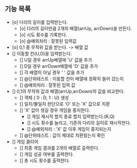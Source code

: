 ## 기능 목록

- [o] 다리의 길이를 입력받는다.
  - [o] 다리의 길이만큼 2개의 배열(arrUp, arrDown)을 만든다.
  - [o] 시도 횟수를 기록한다.
  - [o] @예외처리 : 잘못된 입력값
- [o] 0,1 중 무작위 값을 받는다. -> 배열 값
- [] 이동할 칸(U,D)을 입력받는다.
  - [] U일 경우 arrUp배열에 'U' 값을 추가
  - [] D일 경우 arrDown배열에 'D' 값을 추가
  - [] 각 배열이 아닐 경우 ' ' 값을 추가
  - [] @단위테스트 : 이동할 칸이 배열에 정확히 들어 갔는지
  - [] @예외처리 : 잘못된 입력 값
- [] 0,1의 무작위 값과 배열(arrUp,arrDown)의 값을 비교한다.
  - [] 객체 { 0 : D, 1 : U} 생성
  - [] 일치/불일치 판단으로 'O' 또는 'X' 값으로 치환
  - [] 'X' 값이 생길 경우 게임을 중지한다.
    - [] 게임 재시작 할지 종료 할지 입력받는다.(R,Q)
    - [] 시도 횟수를 늘리고, 기존의 다리의 길이로 재시작한다.
    - [] @예외처리 : 'X' 값 이후 게임이 중지되는지
  - [] @단위테스트 : 값이 제대로 치환됬는지 확인
- [] 게임 클리어
  - [] 최종 게임 결과를 2개의 배열로 출력한다.
  - [] 게임 성공 여부를 출력한다.
  - [] 총 시도 횟수를 출력한다.
